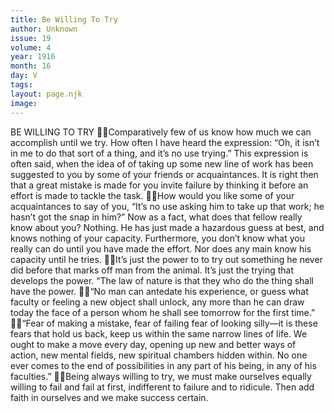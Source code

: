 ```yaml
---
title: Be Willing To Try
author: Unknown
issue: 19
volume: 4
year: 1916
month: 16
day: V
tags:
layout: page.njk
image:
---
```

BE WILLING TO TRY Comparatively few of us know how much we can accomplish until we try. How often I have heard the expression: “Oh, it isn’t in me to do that sort of a thing, and it’s no use trying.” This expression is often said, when the idea of of taking up some new line of work has been suggested to you by some of your friends or acquaintances. It is right then that a great mistake is made for you invite failure by thinking it before an effort is made to tackle the task. How would you like some of your acquaintances to say of you, “It’s no use asking him to take up that work; he hasn’t got the snap in him?” Now as a fact, what does that fellow really know about you? Nothing. He has just made a hazardous guess at best, and knows nothing of your capacity. Furthermore, you don’t know what you really can do until you have made the effort. Nor does any main know his capacity until he tries. It’s just the power to to try out something he never did before that marks off man from the animal. It’s just the trying that develops the power. “The law of nature is that they who do the thing shall have the power. “No man can antedate his experience, or guess what faculty or feeling a new object shall unlock, any more than he can draw today the face of a person whom he shall see tomorrow for the first time.” “Fear of making a mistake, fear of failing fear of looking silly—it is these fears that hold us back, keep us within the same narrow lines of life. We ought to make a move every day, opening up new and better ways of action, new mental fields, new spiritual chambers hidden within. No one ever comes to the end of possibilities in any part of his being, in any of his faculties.” Being always willing to try, we must make ourselves equally willing to fail and fail at first, indifferent to failure and to ridicule. Then add faith in ourselves and we make success certain.
